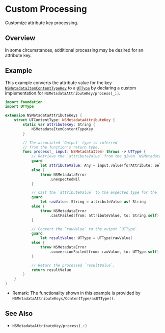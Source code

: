 # Custom Processing

Customize attribute key processing.


## Overview

In some circumstances, additional processing may be desired for an attribute key.


## Example

This example converts the attribute value for the key
[`NSMetadataItemContentTypeKey`]( https://developer.apple.com/documentation/foundation/nsmetadataitemcontenttypekey )
to a
[`UTType`]( https://developer.apple.com/documentation/uniformtypeidentifiers/uttype-swift.struct )
by declaring a custom implementation for
``NSMetadataAttributeKey/process(_:)``.
```swift
import Foundation
import UTType

extension NSMetadataAttributeKeys {
	struct UTContentType: NSMetadataAttributeKey {
		static var attributeKey: String { 
			NSMetadataItemContentTypeKey
		}

		// The associated `Output` type is inferred
		// from the function's return type.
		func process(_ input: NSMetadataItem) throws -> UTType {
			// Retrieve the `attributeValue` from the given `NSMetadataItem`.
			guard 
				let attributeValue: Any = input.value(forAttribute: Self.attributeKey)
			else {
				throw NSMetadataError
					.unexpectedNil
			}

			// Cast the `attributeValue` to the expected type for the `attributeKey` (`String`).
			guard
				let rawValue: String = attributeValue as? String
			else {
				throw NSMetadataError
					.castFailed(from: attributeValue, to: String.self)
			}

			// Convert the `rawValue` to the output `UTType`. 
			guard	
				let resultValue: UTType = UTType(rawValue)
			else {
				throw NSMetadataError
					.conversionFailed(from: rawValue, to: UTType.self)
			}

			// Return the processed `resultValue`.
			return resultValue
		}
	}
}
```

- Remark: The functionality shown in this example is provided by ``NSMetadataAttributeKeys/ContentType/asUTType()``.


## See Also

- ``NSMetadataAttributeKey/process(_:)``
